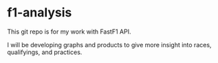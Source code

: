# f1-analysis

This git repo is for my work with FastF1 API.

I will be developing graphs and products to give more insight into races, qualifyings, and practices.